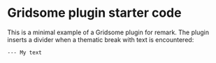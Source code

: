 # Gridsome plugin starter code

This is a minimal example of a Gridsome plugin for remark.
The plugin inserts a divider when a thematic break with text is encountered:

~~~md
--- My text
~~~
